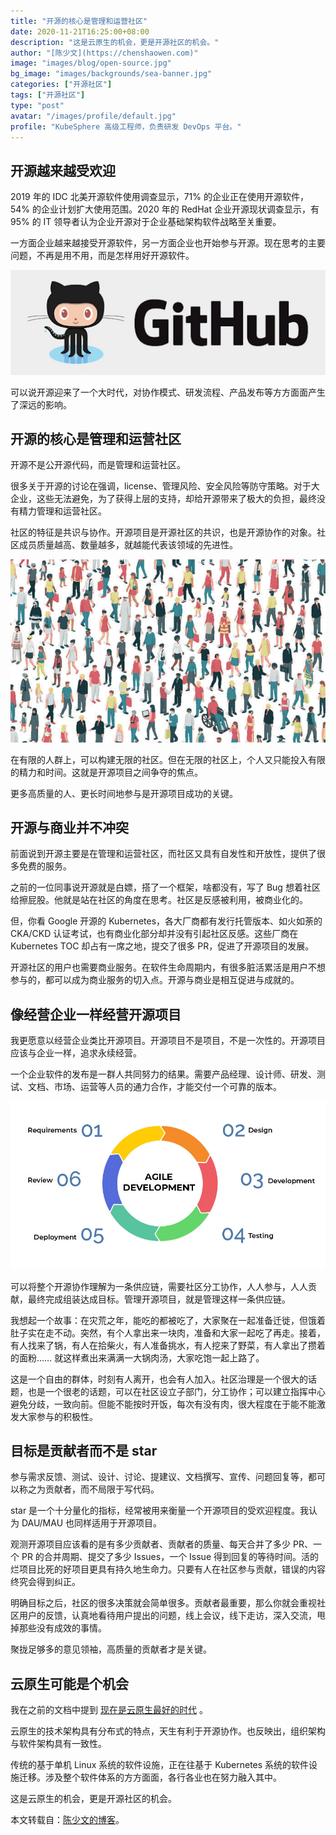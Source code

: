 ```yaml
---
title: "开源的核心是管理和运营社区"
date: 2020-11-21T16:25:00+08:00
description: "这是云原生的机会，更是开源社区的机会。"
author: "[陈少文](https://chenshaowen.com)"
image: "images/blog/open-source.jpg"
bg_image: "images/backgrounds/sea-banner.jpg"
categories: ["开源社区"]
tags: ["开源社区"]
type: "post"
avatar: "/images/profile/default.jpg"
profile: "KubeSphere 高级工程师，负责研发 DevOps 平台。"
---
```


## 开源越来越受欢迎

2019 年的 IDC 北美开源软件使用调查显示，71% 的企业正在使用开源软件，54% 的企业计划扩大使用范围。2020 年的 RedHat 企业开源现状调查显示，有 95% 的 IT 领导者认为企业开源对于企业基础架构软件战略至关重要。

一方面企业越来越接受开源软件，另一方面企业也开始参与开源。现在思考的主要问题，不再是用不用，而是怎样用好开源软件。

![img](0081Kckwly1gkx73pd8h5j30e804q3yg.jpg)

可以说开源迎来了一个大时代，对协作模式、研发流程、产品发布等方方面面产生了深远的影响。

## 开源的核心是管理和运营社区

开源不是公开源代码，而是管理和运营社区。

很多关于开源的讨论在强调，license、管理风险、安全风险等防守策略。对于大企业，这些无法避免，为了获得上层的支持，却给开源带来了极大的负担，最终没有精力管理和运营社区。

社区的特征是共识与协作。开源项目是开源社区的共识，也是开源协作的对象。社区成员质量越高、数量越多，就越能代表该领域的先进性。

![img](0081Kckwly1gkx73poai9j30j60b4abp.jpg)

在有限的人群上，可以构建无限的社区。但在无限的社区上，个人又只能投入有限的精力和时间。这就是开源项目之间争夺的焦点。

更多高质量的人、更长时间地参与是开源项目成功的关键。

## 开源与商业并不冲突

前面说到开源主要是在管理和运营社区，而社区又具有自发性和开放性，提供了很多免费的服务。

之前的一位同事说开源就是白嫖，搭了一个框架，啥都没有，写了 Bug 想着社区给擦屁股。他就是站在社区的角度在思考。社区是反感被利用，被商业化的。

但，你看 Google 开源的 Kubernetes，各大厂商都有发行托管版本、如火如荼的 CKA/CKD 认证考试，也有商业化部分却并没有引起社区反感。这些厂商在 Kubernetes TOC 却占有一席之地，提交了很多 PR，促进了开源项目的发展。

开源社区的用户也需要商业服务。在软件生命周期内，有很多脏活累活是用户不想参与的，都可以成为商业服务的切入点。开源与商业是相互促进与成就的。

## 像经营企业一样经营开源项目

我更愿意以经营企业类比开源项目。开源项目不是项目，不是一次性的。开源项目应该与企业一样，追求永续经营。

一个企业软件的发布是一群人共同努力的结果。需要产品经理、设计师、研发、测试、文档、市场、运营等人员的通力合作，才能交付一个可靠的版本。

![img](0081Kckwly1gkx73q6rr1j30nj0cj74c.jpg)

可以将整个开源协作理解为一条供应链，需要社区分工协作，人人参与，人人贡献，最终完成组装达成目标。管理开源项目，就是管理这样一条供应链。

我想起一个故事：在灾荒之年，能吃的都被吃了，大家聚在一起准备迁徙，但饿着肚子实在走不动。突然，有个人拿出来一块肉，准备和大家一起吃了再走。接着，有人找来了锅，有人在拾柴火，有人准备挑水，有人挖来了野菜，有人拿出了攒着的面粉…… 就这样煮出来满满一大锅肉汤，大家吃饱一起上路了。

这是一个自由的群体，时刻有人离开，也会有人加入。社区治理是一个很大的话题，也是一个很老的话题，可以在社区设立子部门，分工协作；可以建立指挥中心避免分歧，一致向前。但能不能按时开饭，每次有没有肉，很大程度在于能不能激发大家参与的积极性。

## 目标是贡献者而不是 star

参与需求反馈、测试、设计、讨论、提建议、文档撰写、宣传、问题回复等，都可以称之为贡献者，而不局限于写代码。

star 是一个十分量化的指标，经常被用来衡量一个开源项目的受欢迎程度。我认为 DAU/MAU 也同样适用于开源项目。

观测开源项目应该看的是有多少贡献者、贡献者的质量、每天合并了多少 PR、一个 PR 的合并周期、提交了多少 Issues，一个 Issue 得到回复的等待时间。活的烂项目比死的好项目更具有持久地生命力。只要有人在社区参与贡献，错误的内容终究会得到纠正。

明确目标之后，社区的很多决策就会简单很多。贡献者最重要，那么你就会重视社区用户的反馈，认真地看待用户提出的问题，线上会议，线下走访，深入交流，甩掉那些没有成效的事情。

聚拢足够多的意见领袖，高质量的贡献者才是关键。

## 云原生可能是个机会

我在之前的文档中提到 [现在是云原生最好的时代](https://www.chenshaowen.com/blog/the-best-era-of-cloud-native.html) 。

云原生的技术架构具有分布式的特点，天生有利于开源协作。也反映出，组织架构与软件架构具有一致性。

传统的基于单机 Linux 系统的软件设施，正在往基于 Kubernetes 系统的软件设施迁移。涉及整个软件体系的方方面面，各行各业也在努力融入其中。

这是云原生的机会，更是开源社区的机会。

本文转载自：[陈少文的博客](https://www.chenshaowen.com/blog/the-core-of-open-source-is-community.html)。
